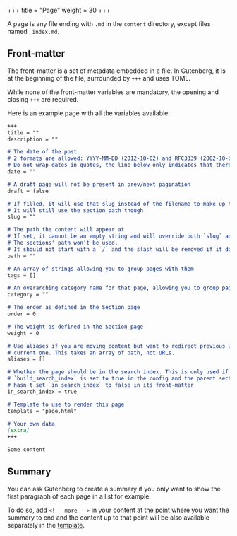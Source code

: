 +++
title = "Page"
weight = 30
+++

A page is any file ending with `.md` in the `content` directory, except files
named `_index.md`.

## Front-matter

The front-matter is a set of metadata embedded in a file. In Gutenberg,
it is at the beginning of the file, surrounded by `+++` and uses TOML.

While none of the front-matter variables are mandatory, the opening and closing `+++` are required.

Here is an example page with all the variables available:

```md
+++
title = ""
description = ""

# The date of the post.
# 2 formats are allowed: YYYY-MM-DD (2012-10-02) and RFC3339 (2002-10-02T15:00:00Z)
# Do not wrap dates in quotes, the line below only indicates that there is no default date
date = ""

# A draft page will not be present in prev/next pagination
draft = false

# If filled, it will use that slug instead of the filename to make up the URL
# It will still use the section path though
slug = ""

# The path the content will appear at
# If set, it cannot be an empty string and will override both `slug` and the filename.
# The sections' path won't be used.
# It should not start with a `/` and the slash will be removed if it does
path = ""

# An array of strings allowing you to group pages with them
tags = []

# An overarching category name for that page, allowing you to group pages with it
category = ""

# The order as defined in the Section page
order = 0

# The weight as defined in the Section page
weight = 0

# Use aliases if you are moving content but want to redirect previous URLs to the 
# current one. This takes an array of path, not URLs.
aliases = []

# Whether the page should be in the search index. This is only used if
# `build_search_index` is set to true in the config and the parent section 
# hasn't set `in_search_index` to false in its front-matter
in_search_index = true

# Template to use to render this page
template = "page.html"

# Your own data
[extra]
+++

Some content
```

## Summary

You can ask Gutenberg to create a summary if you only want to show the first 
paragraph of each page in a list for example.

To do so, add `<!-- more -->` in your content at the point where you want the
summary to end and the content up to that point will be also available separately
in the [template](./documentation/templates/pages-sections.md#page-variables).
